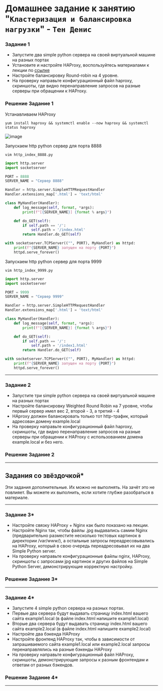 # Домашнее задание к занятию "`Кластеризация и балансировка нагрузки`" - `Тен Денис`

### Задание 1
- Запустите два simple python сервера на своей виртуальной машине на разных портах
- Установите и настройте HAProxy, воспользуйтесь материалами к лекции по [ссылке](2/)
- Настройте балансировку Round-robin на 4 уровне.
- На проверку направьте конфигурационный файл haproxy, скриншоты, где видно перенаправление запросов на разные серверы при обращении к HAProxy.

### Решение Задание 1

Устанавливаем HAProxy
```
yum install haproxy && systemctl enable --now haproxy && systemctl status haproxy
```
![image](https://github.com/killakazzak/10-02-slb-cluster-hw/assets/32342205/b52a7428-84cd-4229-840b-fa90347eac9b)

Запускаем http python сервер для порта 8888

```
vim http_index_8888.py
```

```python
import http.server
import socketserver

PORT = 8888
SERVER_NAME = "Сервер 8888"

Handler = http.server.SimpleHTTPRequestHandler
Handler.extensions_map['.html'] = 'text/html'

class MyHandler(Handler):
    def log_message(self, format, *args):
        print(f"[{SERVER_NAME}] {format % args}")

    def do_GET(self):
        if self.path == '/':
            self.path = '/index.html'
        return Handler.do_GET(self)

with socketserver.TCPServer(("", PORT), MyHandler) as httpd:
    print(f"{SERVER_NAME} запущен на порту {PORT}")
    httpd.serve_forever()
```
Запускаем http python сервер для порта 9999  
```
vim http_index_9999.py
```
```python
import http.server
import socketserver

PORT = 9999
SERVER_NAME = "Сервер 9999"

Handler = http.server.SimpleHTTPRequestHandler
Handler.extensions_map['.html'] = 'text/html'

class MyHandler(Handler):
    def log_message(self, format, *args):
        print(f"[{SERVER_NAME}] {format % args}")

    def do_GET(self):
        if self.path == '/':
            self.path = '/index1.html'
        return Handler.do_GET(self)

with socketserver.TCPServer(("", PORT), MyHandler) as httpd:
    print(f"{SERVER_NAME} запущен на порту {PORT}")
    httpd.serve_forever()
```


---
### Задание 2
- Запустите три simple python сервера на своей виртуальной машине на разных портах
- Настройте балансировку Weighted Round Robin на 7 уровне, чтобы первый сервер имел вес 2, второй - 3, а третий - 4
- HAproxy должен балансировать только тот http-трафик, который адресован домену example.local
- На проверку направьте конфигурационный файл haproxy, скриншоты, где видно перенаправление запросов на разные серверы при обращении к HAProxy c использованием домена example.local и без него.

### Решение Задание 2

---

## Задания со звёздочкой*
Эти задания дополнительные. Их можно не выполнять. На зачёт это не повлияет. Вы можете их выполнить, если хотите глубже разобраться в материале.

---

### Задание 3*
- Настройте связку HAProxy + Nginx как было показано на лекции.
- Настройте Nginx так, чтобы файлы .jpg выдавались самим Nginx (предварительно разместите несколько тестовых картинок в директории /var/www/), а остальные запросы переадресовывались на HAProxy, который в свою очередь переадресовывал их на два Simple Python server.
- На проверку направьте конфигурационные файлы nginx, HAProxy, скриншоты с запросами jpg картинок и других файлов на Simple Python Server, демонстрирующие корректную настройку.

### Решение Задание 3*

---

### Задание 4*
- Запустите 4 simple python сервера на разных портах.
- Первые два сервера будут выдавать страницу index.html вашего сайта example1.local (в файле index.html напишите example1.local)
- Вторые два сервера будут выдавать страницу index.html вашего сайта example2.local (в файле index.html напишите example2.local)
- Настройте два бэкенда HAProxy
- Настройте фронтенд HAProxy так, чтобы в зависимости от запрашиваемого сайта example1.local или example2.local запросы перенаправлялись на разные бэкенды HAProxy
- На проверку направьте конфигурационный файл HAProxy, скриншоты, демонстрирующие запросы к разным фронтендам и ответам от разных бэкендов.

### Решение Задание 4*


------

